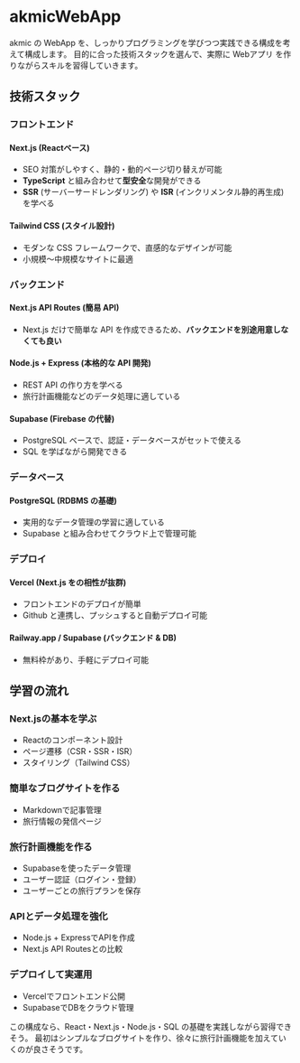 # akmicWebApp
akmic の WebApp を、しっかりプログラミングを学びつつ実践できる構成を考えて構成します。
目的に合った技術スタックを選んで、実際に Webアプリ を作りながらスキルを習得していきます。

## 技術スタック
### フロントエンド
#### Next.js (Reactベース)
- SEO 対策がしやすく、静的・動的ページ切り替えが可能
- **TypeScript** と組み合わせて**型安全**な開発ができる
- **SSR** (サーバーサードレンダリング) や **ISR** (インクリメンタル静的再生成) を学べる

#### Tailwind CSS (スタイル設計)
- モダンな CSS フレームワークで、直感的なデザインが可能
- 小規模～中規模なサイトに最適

### バックエンド
#### Next.js API Routes (簡易 API)
- Next.js だけで簡単な API を作成できるため、**バックエンドを別途用意しなくても良い**
#### Node.js + Express (本格的な API 開発)
- REST API の作り方を学べる
- 旅行計画機能などのデータ処理に適している
#### Supabase (Firebase の代替)
- PostgreSQL ベースで、認証・データベースがセットで使える
- SQL を学ばながら開発できる

### データベース
#### PostgreSQL (RDBMS の基礎)
- 実用的なデータ管理の学習に適している
- Supabase と組み合わせてクラウド上で管理可能

### デプロイ
#### Vercel (Next.js  をの相性が抜群)
- フロントエンドのデプロイが簡単
- Github と連携し、プッシュすると自動デプロイ可能
#### Railway.app / Supabase (バックエンド & DB)
- 無料枠があり、手軽にデプロイ可能

## 学習の流れ
### Next.jsの基本を学ぶ
- Reactのコンポーネント設計
- ページ遷移（CSR・SSR・ISR）
- スタイリング（Tailwind CSS）
### 簡単なブログサイトを作る
- Markdownで記事管理
- 旅行情報の発信ページ
### 旅行計画機能を作る
- Supabaseを使ったデータ管理
- ユーザー認証（ログイン・登録）
- ユーザーごとの旅行プランを保存
### APIとデータ処理を強化
- Node.js + ExpressでAPIを作成
- Next.js API Routesとの比較
### デプロイして実運用
- Vercelでフロントエンド公開
- SupabaseでDBをクラウド管理

この構成なら、React・Next.js・Node.js・SQL の基礎を実践しながら習得できそう。
最初はシンプルなブログサイトを作り、徐々に旅行計画機能を加えていくのが良さそうです。
